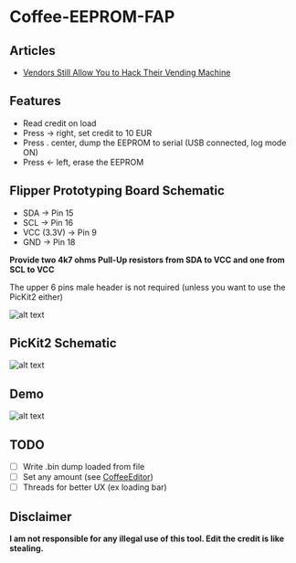 # Coffee-EEPROM-FAP

## Articles
- [Vendors Still Allow You to Hack Their Vending Machine](https://medium.com/@nic_whr/vendors-still-allow-you-to-hack-the-vending-machine-34ddad81dbad)

## Features
- Read credit on load
- Press -> right, set credit to 10 EUR
- Press . center, dump the EEPROM to serial (USB connected, log mode ON)
- Press <- left, erase the EEPROM

## Flipper Prototyping Board Schematic

- SDA -> Pin 15
- SCL -> Pin 16
- VCC (3.3V) -> Pin 9
- GND -> Pin 18

**Provide two 4k7 ohms Pull-Up resistors from SDA to VCC and one from SCL to VCC**

The upper 6 pins male header is not required (unless you want to use the PicKit2 either)

![alt text](https://github.com/wh00hw/Coffee-EEPROM-FAP/raw/master/assets/schema.png)


## PicKit2 Schematic

![alt text](https://github.com/wh00hw/Coffee-EEPROM-FAP/raw/master/assets/a74c600b-28eb-400c-b6e2-54530d133a6a.jpg)


## Demo

![alt text](https://github.com/wh00hw/Coffee-EEPROM-FAP/raw/master/assets/flipper.jpg)

## TODO
 - [ ] Write .bin dump loaded from file
 - [ ] Set any amount (see [CoffeeEditor](https://github.com/wh00hw/CoffeeEditor))
 - [ ] Threads for better UX (ex loading bar)

## Disclaimer
**I am not responsible for any illegal use of this tool. Edit the credit is like stealing.**

